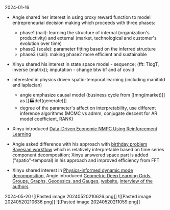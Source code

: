 2024-01-16
- Angie shared her interest in using proxy reward function to model entrepreneurial decision making which proceeds with three phases:
	- phase1 (nail): learning the structure of internal (organization's productivity) and external (market, technological and customer's evolution over time) 
	- phase2 (scale): parameter fitting based on the inferred structure 
	- phase3 (sail): making phase2 more efficient and sustainable
- Xinyu shared his interest in state space model - sequence; (fft: TlogT, inverse (matrix)); imputation - change btw bf and af covid
- interested in physics driven spatio-temporal learning (including manifold and laplacian) 
	- angie emphasize causal model (business cycle from [[mng(market)]] as [[🏭def(generate)]]
	- degree of the parameter's affect on interpretability, use different inference algorithms (MCMC vs admm, conjugate descent for AR model coefficient, RANK)

- Xinyu introduced [Data-Driven Economic NMPC Using Reinforcement Learning](https://doi.org/10.1109/TAC.2019.2913768)
- Angie asked difference with his approach with [birthday problem Bayesian workflow](https://avehtari.github.io/casestudies/Birthdays/birthdays.html) which is relatively interpretable based on time series component decomposition; Xinyu answered space part is added ("spatio"-temporal) in his approach and improved efficiency from FFT

- Xinyu shared interest in [Physics-informed dynamic mode decomposition](https://royalsocietypublishing.org/doi/10.1098/rspa.2022.0576), Angie introduced [Geometric Deep Learning Grids, Groups, Graphs, Geodesics, and Gauges](https://arxiv.org/abs/2104.13478), [website](https://geometricdeeplearning.com/), [interview of the authors](https://www.youtube.com/watch?v=bIZB1hIJ4u8&ab_channel=MachineLearningStreetTalk)

2024-05-20
![[Pasted image 20240520210626.png]]
![[Pasted image 20240520210636.png]]
![[Pasted image 20240520211059.png]]